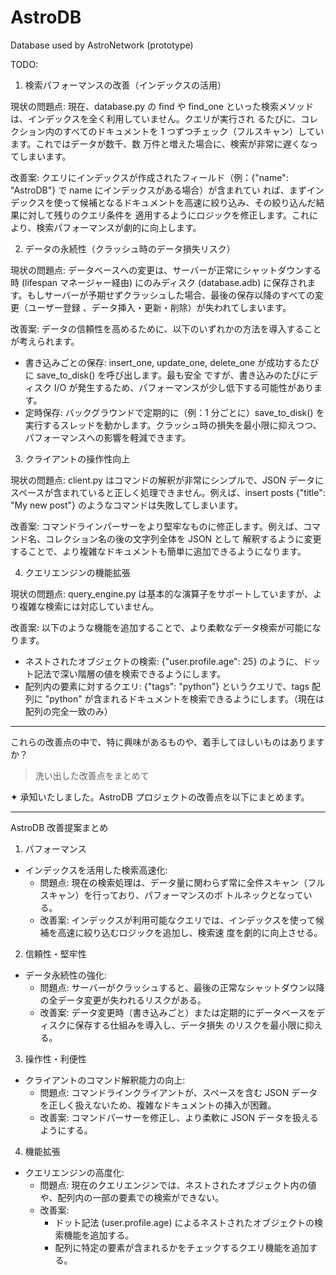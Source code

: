 # AstroDB

Database used by AstroNetwork (prototype)

TODO:

1. 検索パフォーマンスの改善（インデックスの活用）

現状の問題点:
現在、database.py の find や find_one といった検索メソッドは、インデックスを全く利用していません。クエリが実行され
るたびに、コレクション内のすべてのドキュメントを 1 つずつチェック（フルスキャン）しています。これではデータが数千、数
万件と増えた場合に、検索が非常に遅くなってしまいます。

改善案:
クエリにインデックスが作成されたフィールド（例：{"name": "AstroDB"} で name にインデックスがある場合）が含まれてい
れば、まずインデックスを使って候補となるドキュメントを高速に絞り込み、その絞り込んだ結果に対して残りのクエリ条件を
適用するようにロジックを修正します。これにより、検索パフォーマンスが劇的に向上します。

2. データの永続性（クラッシュ時のデータ損失リスク）

現状の問題点:
データベースへの変更は、サーバーが正常にシャットダウンする時 (lifespan マネージャー経由) にのみディスク
(database.adb) に保存されます。もしサーバーが予期せずクラッシュした場合、最後の保存以降のすべての変更（ユーザー登録
、データ挿入・更新・削除）が失われてしまいます。

改善案:
データの信頼性を高めるために、以下のいずれかの方法を導入することが考えられます。

-   書き込みごとの保存: insert_one, update_one, delete_one が成功するたびに save_to_disk() を呼び出します。最も安全
    ですが、書き込みのたびにディスク I/O が発生するため、パフォーマンスが少し低下する可能性があります。
-   定時保存: バックグラウンドで定期的に（例：1 分ごとに）save_to_disk()
    を実行するスレッドを動かします。クラッシュ時の損失を最小限に抑えつつ、パフォーマンスへの影響を軽減できます。

3. クライアントの操作性向上

現状の問題点:
client.py
はコマンドの解釈が非常にシンプルで、JSON データにスペースが含まれていると正しく処理できません。例えば、insert posts
{"title": "My new post"} のようなコマンドは失敗してしまいます。

改善案:
コマンドラインパーサーをより堅牢なものに修正します。例えば、コマンド名、コレクション名の後の文字列全体を JSON として
解釈するように変更することで、より複雑なドキュメントも簡単に追加できるようになります。

4. クエリエンジンの機能拡張

現状の問題点:
query_engine.py は基本的な演算子をサポートしていますが、より複雑な検索には対応していません。

改善案:
以下のような機能を追加することで、より柔軟なデータ検索が可能になります。

-   ネストされたオブジェクトの検索: {"user.profile.age": 25}
    のように、ドット記法で深い階層の値を検索できるようにします。
-   配列内の要素に対するクエリ: {"tags": "python"} というクエリで、tags 配列に "python"
    が含まれるドキュメントを検索できるようにします。（現在は配列の完全一致のみ）

---

これらの改善点の中で、特に興味があるものや、着手してほしいものはありますか？

> 洗い出した改善点をまとめて

✦ 承知いたしました。AstroDB プロジェクトの改善点を以下にまとめます。

---

AstroDB 改善提案まとめ

1. パフォーマンス

-   インデックスを活用した検索高速化:
    -   問題点: 現在の検索処理は、データ量に関わらず常に全件スキャン（フルスキャン）を行っており、パフォーマンスのボ
        トルネックとなっている。
    -   改善案: インデックスが利用可能なクエリでは、インデックスを使って候補を高速に絞り込むロジックを追加し、検索速
        度を劇的に向上させる。

2. 信頼性・堅牢性

-   データ永続性の強化:
    -   問題点: サーバーがクラッシュすると、最後の正常なシャットダウン以降の全データ変更が失われるリスクがある。
    -   改善案: データ変更時（書き込みごと）または定期的にデータベースをディスクに保存する仕組みを導入し、データ損失
        のリスクを最小限に抑える。

3. 操作性・利便性

-   クライアントのコマンド解釈能力の向上:
    -   問題点:
        コマンドラインクライアントが、スペースを含む JSON データを正しく扱えないため、複雑なドキュメントの挿入が困難。
    -   改善案: コマンドパーサーを修正し、より柔軟に JSON データを扱えるようにする。

4. 機能拡張

-   クエリエンジンの高度化:
    -   問題点: 現在のクエリエンジンでは、ネストされたオブジェクト内の値や、配列内の一部の要素での検索ができない。
    -   改善案:
        -   ドット記法 (user.profile.age) によるネストされたオブジェクトの検索機能を追加する。
        -   配列に特定の要素が含まれるかをチェックするクエリ機能を追加する。
